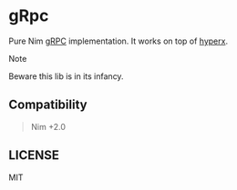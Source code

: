 # gRpc

Pure Nim [gRPC](https://grpc.io) implementation.
It works on top of [hyperx](https://github.com/nitely/nim-hyperx).

> [!NOTE]
> Beware this lib is in its infancy.

## Compatibility

> Nim +2.0

## LICENSE

MIT
